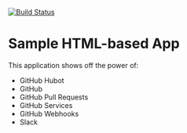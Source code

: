 [![Build Status](https://travis.DEMOGITHUB.org/DEMONAME/sample.svg?token=TOKENHERE&branch=master)](https://travis.DEMOGITHUB.org/DEMONAME/sample)

# Sample HTML-based App

This application shows off the power of:

* GitHub Hubot
* GitHub
* GitHub Pull Requests
* GitHub Services
* GitHub Webhooks
* Slack
